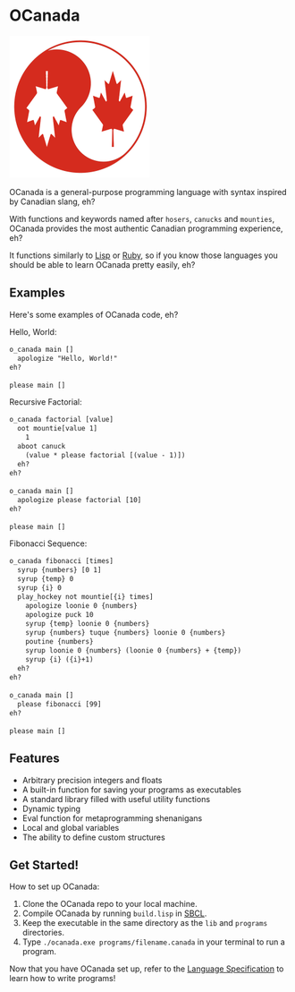 # OCanada
![OCanada Logo](https://github.com/ZeroPlayerRodent/OCanada/blob/main/OCanada_Logo.png)

OCanada is a general-purpose programming language with syntax inspired by Canadian slang, eh?

With functions and keywords named after `hosers`, `canucks` and `mounties`, OCanada provides the most authentic Canadian programming experience, eh?

It functions similarly to [Lisp](https://lisp-lang.org/) or [Ruby](https://www.ruby-lang.org/en/), so if you know those languages you should be able to learn OCanada pretty easily, eh?

## Examples

Here's some examples of OCanada code, eh?

Hello, World:
```
o_canada main []
  apologize "Hello, World!"
eh?

please main []
```

Recursive Factorial:
```
o_canada factorial [value]
  oot mountie[value 1]
    1
  aboot canuck
    (value * please factorial [(value - 1)])
  eh?
eh?

o_canada main []
  apologize please factorial [10]
eh?

please main []
```

Fibonacci Sequence:
```
o_canada fibonacci [times]
  syrup {numbers} [0 1]
  syrup {temp} 0
  syrup {i} 0
  play_hockey not mountie[{i} times]
    apologize loonie 0 {numbers}
    apologize puck 10
    syrup {temp} loonie 0 {numbers}
    syrup {numbers} tuque {numbers} loonie 0 {numbers}
    poutine {numbers}
    syrup loonie 0 {numbers} (loonie 0 {numbers} + {temp})
    syrup {i} ({i}+1)
  eh?
eh?

o_canada main []
  please fibonacci [99]
eh?

please main []
```
## Features

- Arbitrary precision integers and floats
- A built-in function for saving your programs as executables
- A standard library filled with useful utility functions
- Dynamic typing
- Eval function for metaprogramming shenanigans
- Local and global variables
- The ability to define custom structures

## Get Started!

How to set up OCanada:

1. Clone the OCanada repo to your local machine.
2. Compile OCanada by running `build.lisp` in [SBCL](https://www.sbcl.org/).
3. Keep the executable in the same directory as the `lib` and `programs` directories.
6. Type `./ocanada.exe programs/filename.canada` in your terminal to run a program.

Now that you have OCanada set up, refer to the [Language Specification](https://github.com/ZeroPlayerRodent/OCanada/blob/main/specification.txt) to learn how to write programs!
